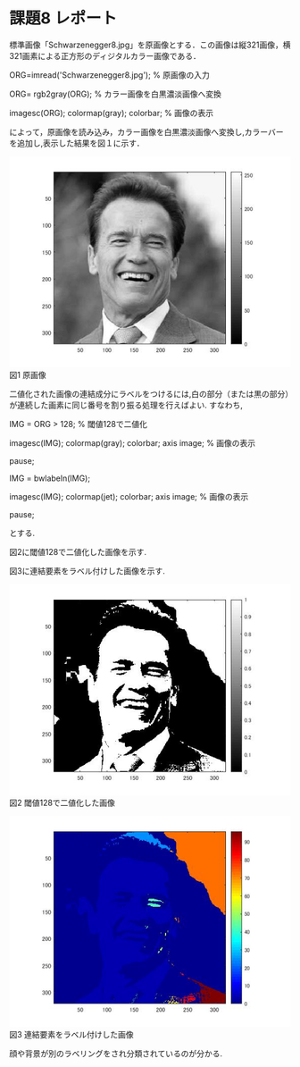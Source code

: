 # 課題8  レポート

標準画像「Schwarzenegger8.jpg」を原画像とする．この画像は縦321画像，横321画素による正方形のディジタルカラー画像である．

ORG=imread('Schwarzenegger8.jpg'); % 原画像の入力

ORG= rgb2gray(ORG); % カラー画像を白黒濃淡画像へ変換

imagesc(ORG); colormap(gray); colorbar; % 画像の表示



によって，原画像を読み込み，カラー画像を白黒濃淡画像へ変換し,カラーバーを追加し,表示した結果を図１に示す．

![原画像](https://raw.githubusercontent.com/09ne028koya/lecture_image_processing/master/image/8001.jpg)  
図1 原画像

二値化された画像の連結成分にラベルをつけるには,白の部分（または黒の部分）が連続した画素に同じ番号を割り振る処理を行えばよい.
すなわち,

IMG = ORG > 128; % 閾値128で二値化

imagesc(IMG); colormap(gray); colorbar;  axis image; % 画像の表示

pause;

IMG = bwlabeln(IMG);

imagesc(IMG); colormap(jet); colorbar;  axis image; % 画像の表示

pause;

とする.


図2に閾値128で二値化した画像を示す.

図3に連結要素をラベル付けした画像を示す.

![原画像](https://raw.githubusercontent.com/09ne028koya/lecture_image_processing/master/image/8002.jpg)  
図2 閾値128で二値化した画像



![原画像](https://raw.githubusercontent.com/09ne028koya/lecture_image_processing/master/image/8003.jpg)  
図3 連結要素をラベル付けした画像

顔や背景が別のラベリングをされ分類されているのが分かる.
